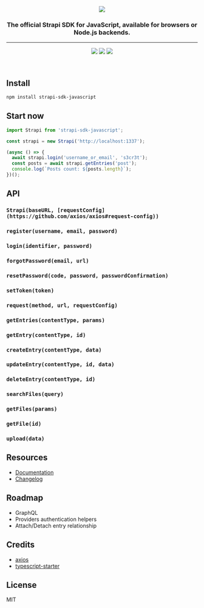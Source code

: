 <p align="center"><img src="https://cldup.com/7umchwdUBh.png" /></p>

<h3 align="center">The official Strapi SDK for JavaScript, available for browsers or Node.js backends.</h3>

---

<p align="center">
    <a href="https://travis-ci.org/strapi/strapi-sdk-javascript"><img src="https://img.shields.io/travis/strapi/strapi-sdk-javascript.svg?style=for-the-badge" /></a>
    <a href="https://github.com/strapi/strapi-sdk-javascript/releases"><img src="hhttps://img.shields.io/github/release/strapi/strapi-sdk-javascript.svg?style=for-the-badge" /></a>
    <a href="https://codecov.io/gh/strapi/strapi-sdk-javascript"><img src="https://img.shields.io/codecov/c/github/strapi/strapi-sdk-javascript.svg?style=for-the-badge" /></a>
</p>

<br>

## Install

```sh
npm install strapi-sdk-javascript
```

## Start now

```js
import Strapi from 'strapi-sdk-javascript';

const strapi = new Strapi('http://localhost:1337');

(async () => {
  await strapi.login('username_or_email', 's3cr3t');
  const posts = await strapi.getEntries('post');
  console.log(`Posts count: ${posts.length}`);
})();
```

## API

### `Strapi(baseURL, [requestConfig](https://github.com/axios/axios#request-config))`
### `register(username, email, password)`
### `login(identifier, password)`
### `forgotPassword(email, url)`
### `resetPassword(code, password, passwordConfirmation)`
### `setToken(token)`
### `request(method, url, requestConfig)`
### `getEntries(contentType, params)`
### `getEntry(contentType, id)`
### `createEntry(contentType, data)`
### `updateEntry(contentType, id, data)`
### `deleteEntry(contentType, id)`
### `searchFiles(query)`
### `getFiles(params)`
### `getFile(id)`
### `upload(data)`

## Resources

* [Documentation](https://strapi.github.io/strapi-sdk-javascript)
* [Changelog](https://github.com/strapi/strapi-sdk-javascript/blob/master/CHANGELOG.md)

## Roadmap

* GraphQL
* Providers authentication helpers
* Attach/Detach entry relationship

## Credits

* [axios](https://github.com/axios/axios)
* [typescript-starter](https://github.com/bitjson/typescript-starter)

## License

MIT
